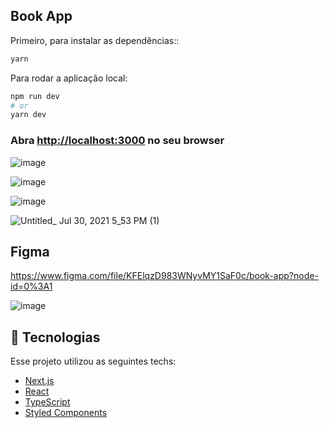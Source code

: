 ## Book App


Primeiro, para instalar as dependências::

```bash
yarn
```

Para rodar a aplicação local:

```bash
npm run dev
# or
yarn dev
```



### Abra [http://localhost:3000](http://localhost:3000) no seu browser

![image](https://user-images.githubusercontent.com/3511851/127691817-855e110f-a8cb-46e1-a93d-cd0424130985.png)

![image](https://user-images.githubusercontent.com/3511851/127692367-7520e59e-da4f-45a3-9d02-b9b7d986a0f3.png)

![image](https://user-images.githubusercontent.com/3511851/127692079-84694fcc-9c61-42d3-ab2e-b74e55d5f8f7.png)

![Untitled_ Jul 30, 2021 5_53 PM (1)](https://user-images.githubusercontent.com/3511851/127711317-68354ef5-db40-4a39-813d-200663b1e2f8.gif)

## Figma

https://www.figma.com/file/KFElqzD983WNyvMY1SaF0c/book-app?node-id=0%3A1

![image](https://user-images.githubusercontent.com/3511851/127693005-84a8659d-1f5a-40ec-81a2-b882d2cfe48c.png)


## 🧪 Tecnologias

Esse projeto utilizou as seguintes techs: 

- [Next.js](https://nextjs.org/)
- [React](https://reactjs.org)
- [TypeScript](https://www.typescriptlang.org/)
- [Styled Components](https://styled-components.com/)


